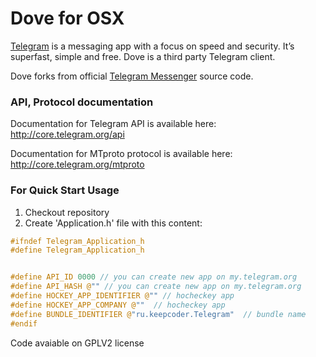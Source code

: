 Dove for OSX
===========

[Telegram](http://telegram.org) is a messaging app with a focus on speed and security. It’s superfast, simple and free. Dove is a third party Telegram client.

Dove forks from official [Telegram Messenger](https://github.com/overtake/telegram) source code.

### API, Protocol documentation

Documentation for Telegram API is available here: http://core.telegram.org/api

Documentation for MTproto protocol is available here: http://core.telegram.org/mtproto

### For Quick Start Usage



1. Checkout repository
2. Create 'Application.h' file with this content:

```c
#ifndef Telegram_Application_h
#define Telegram_Application_h


#define API_ID 0000 // you can create new app on my.telegram.org
#define API_HASH @"" // you can create new app on my.telegram.org
#define HOCKEY_APP_IDENTIFIER @"" // hocheckey app
#define HOCKEY_APP_COMPANY @""  // hocheckey app
#define BUNDLE_IDENTIFIER @"ru.keepcoder.Telegram"  // bundle name
#endif
```

Code avaiable on GPLV2 license
